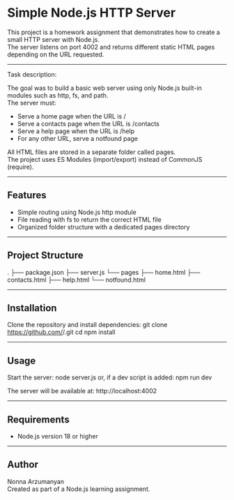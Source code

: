 # Simple Node.js HTTP Server

This project is a homework assignment that demonstrates how to create a small HTTP server with Node.js.  
The server listens on port 4002 and returns different static HTML pages depending on the URL requested.

---------------------------------

Task description:

The goal was to build a basic web server using only Node.js built-in modules such as http, fs, and path.  
The server must:

- Serve a home page when the URL is /
- Serve a contacts page when the URL is /contacts
- Serve a help page when the URL is /help
- For any other URL, serve a notfound page
  
All HTML files are stored in a separate folder called pages.  
The project uses ES Modules (import/export) instead of CommonJS (require).

---------------------------------

## Features
- Simple routing using Node.js http module
- File reading with fs to return the correct HTML file
- Organized folder structure with a dedicated pages directory

---------------------------------

## Project Structure
.
├── package.json
├── server.js
└── pages
    ├── home.html
    ├── contacts.html
    ├── help.html
    └── notfound.html

---------------------------------

## Installation
Clone the repository and install dependencies:
git clone https://github.com/<your-username>/<your-repo>.git
cd <your-repo>
npm install

---------------------------------

## Usage
Start the server:
node server.js
or, if a dev script is added:
npm run dev

The server will be available at:
http://localhost:4002

---------------------------------

## Requirements
- Node.js version 18 or higher

---------------------------------

## Author
Nonna Arzumanyan  
Created as part of a Node.js learning assignment.
